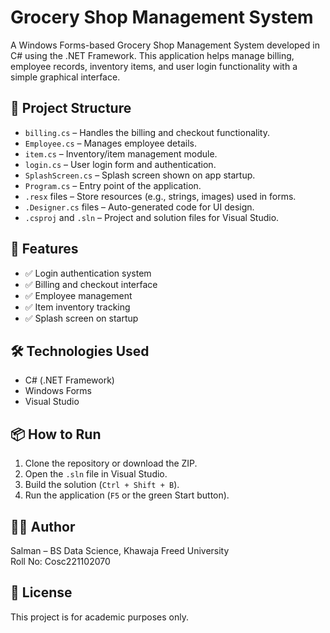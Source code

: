 
# Grocery Shop Management System

A Windows Forms-based Grocery Shop Management System developed in C# using the .NET Framework. This application helps manage billing, employee records, inventory items, and user login functionality with a simple graphical interface.

## 📂 Project Structure

- `billing.cs` – Handles the billing and checkout functionality.
- `Employee.cs` – Manages employee details.
- `item.cs` – Inventory/item management module.
- `login.cs` – User login form and authentication.
- `SplashScreen.cs` – Splash screen shown on app startup.
- `Program.cs` – Entry point of the application.
- `.resx` files – Store resources (e.g., strings, images) used in forms.
- `.Designer.cs` files – Auto-generated code for UI design.
- `.csproj` and `.sln` – Project and solution files for Visual Studio.

## 🚀 Features

- ✅ Login authentication system
- ✅ Billing and checkout interface
- ✅ Employee management
- ✅ Item inventory tracking
- ✅ Splash screen on startup

## 🛠️ Technologies Used

- C# (.NET Framework)
- Windows Forms
- Visual Studio

## 📦 How to Run

1. Clone the repository or download the ZIP.
2. Open the `.sln` file in Visual Studio.
3. Build the solution (`Ctrl + Shift + B`).
4. Run the application (`F5` or the green Start button).

## 🙋‍♂️ Author

Salman – BS Data Science, Khawaja Freed University  
Roll No: Cosc221102070

## 📜 License

This project is for academic purposes only.
